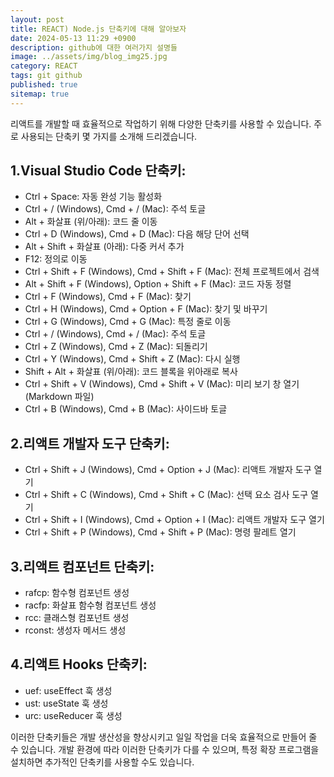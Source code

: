```yaml
---
layout: post
title: REACT) Node.js 단축키에 대해 알아보자
date: 2024-05-13 11:29 +0900
description: github에 대한 여러가지 설명들
image: ../assets/img/blog_img25.jpg
category: REACT
tags: git github
published: true
sitemap: true
---
```

리액트를 개발할 때 효율적으로 작업하기 위해 다양한 단축키를 사용할 수 있습니다. 주로 사용되는 단축키 몇 가지를 소개해 드리겠습니다.    

## 1.Visual Studio Code 단축키:   

- Ctrl + Space: 자동 완성 기능 활성화
- Ctrl + / (Windows), Cmd + / (Mac): 주석 토글
- Alt + 화살표 (위/아래): 코드 줄 이동
- Ctrl + D (Windows), Cmd + D (Mac): 다음 해당 단어 선택
- Alt + Shift + 화살표 (아래): 다중 커서 추가
- F12: 정의로 이동   
- Ctrl + Shift + F (Windows), Cmd + Shift + F (Mac): 전체 프로젝트에서 검색
- Alt + Shift + F (Windows), Option + Shift + F (Mac): 코드 자동 정렬
- Ctrl + F (Windows), Cmd + F (Mac): 찾기
- Ctrl + H (Windows), Cmd + Option + F (Mac): 찾기 및 바꾸기
- Ctrl + G (Windows), Cmd + G (Mac): 특정 줄로 이동
- Ctrl + / (Windows), Cmd + / (Mac): 주석 토글
- Ctrl + Z (Windows), Cmd + Z (Mac): 되돌리기
- Ctrl + Y (Windows), Cmd + Shift + Z (Mac): 다시 실행
- Shift + Alt + 화살표 (위/아래): 코드 블록을 위아래로 복사
- Ctrl + Shift + V (Windows), Cmd + Shift + V (Mac): 미리 보기 창 열기 (Markdown 파일)
- Ctrl + B (Windows), Cmd + B (Mac): 사이드바 토글


## 2.리액트 개발자 도구 단축키:

- Ctrl + Shift + J (Windows), Cmd + Option + J (Mac): 리액트 개발자 도구 열기
- Ctrl + Shift + C (Windows), Cmd + Shift + C (Mac): 선택 요소 검사 도구 열기
- Ctrl + Shift + I (Windows), Cmd + Option + I (Mac): 리액트 개발자 도구 열기
- Ctrl + Shift + P (Windows), Cmd + Shift + P (Mac): 명령 팔레트 열기

## 3.리액트 컴포넌트 단축키:

- rafcp: 함수형 컴포넌트 생성
- racfp: 화살표 함수형 컴포넌트 생성
- rcc: 클래스형 컴포넌트 생성
- rconst: 생성자 메서드 생성

## 4.리액트 Hooks 단축키:

- uef: useEffect 훅 생성
- ust: useState 훅 생성
- urc: useReducer 훅 생성

이러한 단축키들은 개발 생산성을 향상시키고 일일 작업을 더욱 효율적으로 만들어 줄 수 있습니다. 개발 환경에 따라 이러한 단축키가 다를 수 있으며, 특정 확장 프로그램을 설치하면 추가적인 단축키를 사용할 수도 있습니다.